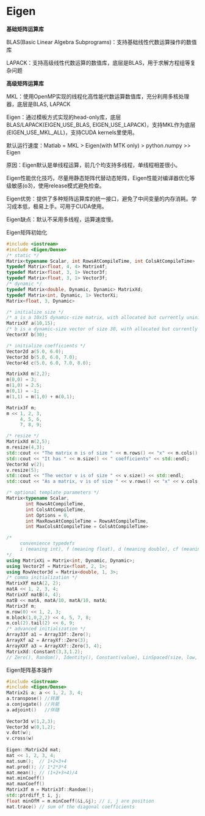 # Eigen

**基础矩阵运算库**

BLAS(Basic Linear Algebra Subprograms)：支持基础线性代数运算操作的数值库

LAPACK：支持高级线性代数运算的数值库，底层是BLAS，用于求解方程组等复杂问题

**高级矩阵运算库**

MKL：使用OpenMP实现的线程化高性能代数运算数值库，充分利用多核处理器，底层是BLAS, LAPACK

Eigen：通过模板方式实现的head-only库，底层BLAS/LAPACK(EIGEN_USE_BLAS, EIGEN_USE_LAPACK)，支持MKL作为底层(EIGEN_USE_MKL_ALL)，支持CUDA kernels里使用。



默认运行速度：Matlab = MKL > Eigen(with MTK only) > python.numpy >> Eigen

原因：Eigen默认是单线程运算，前几个均支持多线程，单线程相差很小。

Eigen性能优化技巧，尽量用静态矩阵代替动态矩阵，Eigen性能对编译器优化等级敏感(o3)，使用release模式避免检查。



Eigen优势：提供了多种矩阵运算库的统一接口，避免了中间变量的内存消耗。学习成本低，极易上手。可用于CUDA使用。

Eigen缺点：默认不采用多线程，运算速度慢。



Eigen矩阵初始化

```c++
#include <iostream>
#include <Eigen/Dense>
/* static */
Matrix<typename Scalar, int RowsAtCompileTime, int ColsAtCompileTime>
typedef Matrix<float, 4, 4> Matrix4f;
typedef Matrix<float, 3, 1> Vector3f;
typedef Matrix<float, 3, 1> Vector3f;
/* dynamic */
typedef Matrix<double, Dynamic, Dynamic> MatrixXd;
typedef Matrix<int, Dynamic, 1> VectorXi;
Matrix<float, 3, Dynamic>

/* initialize size */
/* a is a 10x15 dynamic-size matrix, with allocated but currently uninitialized coefficients. */
MatrixXf a(10,15);
/* b is a dynamic-size vector of size 30, with allocated but currently uninitialized coefficients. */
VectorXf b(30);

/* initialize coefficients */
Vector2d a(5.0, 6.0);
Vector3d b(5.0, 6.0, 7.0);
Vector4d c(5.0, 6.0, 7.0, 8.0);

MatrixXd m(2,2);
m(0,0) = 3;
m(1,0) = 2.5;
m(0,1) = -1;
m(1,1) = m(1,0) + m(0,1);

Matrix3f m;
m << 1, 2, 3,
     4, 5, 6,
     7, 8, 9;

/* resize */
MatrixXd m(2,5);
m.resize(4,3);
std::cout << "The matrix m is of size " << m.rows() << "x" << m.cols() << std::endl;
std::cout << "It has " << m.size() << " coefficients" << std::endl;
VectorXd v(2);
v.resize(5);
std::cout << "The vector v is of size " << v.size() << std::endl;
std::cout << "As a matrix, v is of size " << v.rows() << "x" << v.cols() << std::endl;

/* optional template parameters */
Matrix<typename Scalar,
       int RowsAtCompileTime,
       int ColsAtCompileTime,
       int Options = 0,
       int MaxRowsAtCompileTime = RowsAtCompileTime,
       int MaxColsAtCompileTime = ColsAtCompileTime>

/*
	 convenience typedefs
	 i (meaning int), f (meaning float), d (meaning double), cf (meaning complex<float>), 	 or cd (meaning complex<double>)
*/
using MatrixXi = Matrix<int, Dynamic, Dynamic>;
using Vector2f = Matrix<float, 2, 1>;
using RowVector3d = Matrix<double, 1, 3>;
/* comma initialization */
MatrixXf matA(2, 2);
matA << 1, 2, 3, 4;
MatrixXf matB(4, 4);
matB << matA, matA/10, matA/10, matA;
Matrix3f m;
m.row(0) << 1, 2, 3;
m.block(1,0,2,2) << 4, 5, 7, 8;
m.col(2).tail(2) << 6, 9;   
/* advanced initialization */
Array33f a1 = Array33f::Zero();
ArrayXf a2 = ArrayXf::Zero(3);
ArrayXXf a3 = ArrayXXf::Zero(3, 4);
MatrixXd::Constant(3,3,1.2);
// Zero(), Random(), Identity(), Constant(value), LinSpaced(size, low, high)
```

Eigen矩阵基本操作

```c++
#include <iostream>
#include <Eigen/Dense>
Matrix2i a; a << 1, 2, 3, 4;
a.transpose() //转置
a.conjugate() //共轭
a.adjoint()   //伴随
  
Vector3d v(1,2,3);
Vector3d w(0,1,2);
v.dot(w);
v.cross(w)
  
Eigen::Matrix2d mat;
mat << 1, 2, 3, 4;
mat.sum();  // 1+2+3+4
mat.prod(); // 1*2*3*4
mat.mean(); // (1+2+3+4)/4
mat.minCoeff()
mat.maxCoeff()
Matrix3f m = Matrix3f::Random();
std::ptrdiff_t i, j;
float minOfM = m.minCoeff(&i,&j); // i, j are position
mat.trace() // sum of the diagonal coefficients

```


